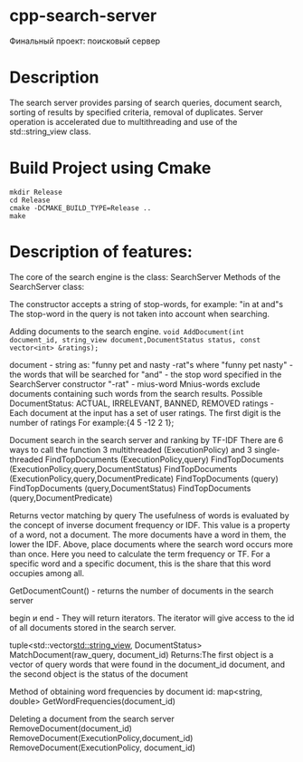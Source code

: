 # cpp-search-server
Финальный проект: поисковый сервер

# Description
The search server provides parsing of search queries, document search, sorting of results by specified criteria, removal of duplicates. Server operation is accelerated due to multithreading and use of the std::string_view class.

# Build Project using Cmake
```
mkdir Release
cd Release
cmake -DCMAKE_BUILD_TYPE=Release ..
make
```

# Description of features:
The core of the search engine is the class: SearchServer
Methods of the SearchServer class:

The constructor accepts a string of stop-words, for example: "in at and"s
The stop-word in the query is not taken into account when searching.

Adding documents to the search engine. 
`void AddDocument(int document_id, string_view document,DocumentStatus status, const vector<int> &ratings);`

document - string as: "funny pet and nasty -rat"s
where "funny pet nasty" - the words that will be searched for
"and" - the stop word specified in the SearchServer constructor
"-rat" - mius-word
Mnius-words exclude documents containing such words from the search results.
Possible DocumentStatus: ACTUAL, IRRELEVANT, BANNED, REMOVED
ratings - Each document at the input has a set of user ratings.
The first digit is the number of ratings
For example:{4 5 -12 2 1};

Document search in the search server and ranking by TF-IDF
There are 6 ways to call the function 3 multithreaded (ExecutionPolicy) and 3 single-threaded
FindTopDocuments (ExecutionPolicy,query)
FindTopDocuments (ExecutionPolicy,query,DocumentStatus)
FindTopDocuments (ExecutionPolicy,query,DocumentPredicate)
FindTopDocuments (query)
FindTopDocuments (query,DocumentStatus)
FindTopDocuments (query,DocumentPredicate)

Returns vector matching by query
The usefulness of words is evaluated by the concept of inverse document frequency or IDF.
This value is a property of a word, not a document.
The more documents have a word in them, the lower the IDF.
Above, place documents where the search word occurs more than once.
Here you need to calculate the term frequency or TF.
For a specific word and a specific document, this is the share that this word occupies among all.

GetDocumentCount() - returns the number of documents in the search server

begin и end - They will return iterators. The iterator will give access to the id of all documents stored in the search server.

tuple<std::vector<std::string_view>, DocumentStatus> MatchDocument(raw_query, document_id)
Returns:The first object is a vector of query words that were found in the document_id document,
and the second object is the status of the document

Method of obtaining word frequencies by document id:
map<string, double> GetWordFrequencies(document_id)

Deleting a document from the search server
RemoveDocument(document_id)
RemoveDocument(ExecutionPolicy,document_id)
RemoveDocument(ExecutionPolicy, document_id)
